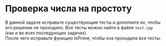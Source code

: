 # Проверка числа на простоту

В данной задаче исправьте существующие тесты и дополните их, чтобы его решение не проходило. Все тесты можно найти в файле `test.cpp` (как и во всех последующих задачах).  
После чего исправьте функцию IsPrime, чтобы она проходила все тесты.
